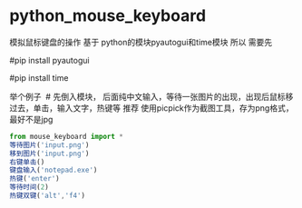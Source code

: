 # python_mouse_keyboard
模拟鼠标键盘的操作
基于 python的模块pyautogui和time模块
所以 需要先

#pip install pyautogui


#pip install time


举个例子 
# 先倒入模块， 后面纯中文输入，等待一张图片的出现，出现后鼠标移过去，单击，输入文字，热键等
推荐 使用picpick作为截图工具，存为png格式， 最好不是jpg
```javascript
from mouse_keyboard import *
等待图片('input.png')
移到图片('input.png')
右键单击()
键盘输入('notepad.exe')
热键('enter')
等待时间(2)
热键双键('alt','f4')
```


